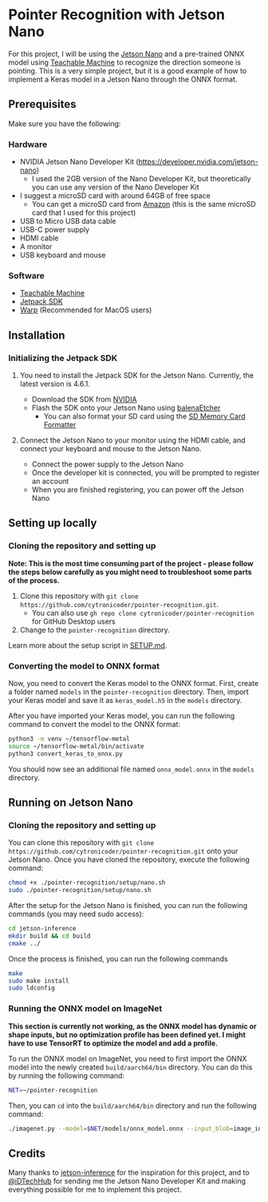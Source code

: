# Pointer Recognition with Jetson Nano
For this project, I will be using the [Jetson Nano](https://nvidia.github.io/jetson-nano/) and a pre-trained ONNX model using [Teachable Machine](https://teachablemachine.withgoogle.com/) to recognize the direction someone is pointing. This is a very simple project, but it is a good example of how to implement a Keras model in a Jetson Nano through the ONNX format.

## Prerequisites
Make sure you have the following:

### Hardware
- NVIDIA Jetson Nano Developer Kit (https://developer.nvidia.com/jetson-nano)
  - I used the 2GB version of the Nano Developer Kit, but theoretically you can use any version of the Nano Developer Kit
- I suggest a microSD card with around 64GB of free space
  - You can get a microSD card from [Amazon](https://www.amazon.sg/SanDisk-Ultra-UHS-I-MicroSDXC-120MB/dp/B08L5FM4JC/) (this is the same microSD card that I used for this project)
- USB to Micro USB data cable
- USB-C power supply
- HDMI cable
- A monitor
- USB keyboard and mouse

### Software
- [Teachable Machine](https://teachablemachine.withgoogle.com/)
- [Jetpack SDK](https://developer.nvidia.com/embedded/jetpack)
- [Warp](https://warp.dev/) (Recommended for MacOS users)

## Installation

### Initializing the Jetpack SDK
1. You need to install the Jetpack SDK for the Jetson Nano. Currently, the latest version is 4.6.1.
   - Download the SDK from [NVIDIA](https://developer.nvidia.com/embedded/jetpack-sdk-461)
   - Flash the SDK onto your Jetson Nano using [balenaEtcher](https://balena.io/etcher/)
     - You can also format your SD card using the [SD Memory Card Formatter](https://www.sdcard.org/downloads/formatter/)

2. Connect the Jetson Nano to your monitor using the HDMI cable, and connect your keyboard and mouse to the Jetson Nano.
   - Connect the power supply to the Jetson Nano
   - Once the developer kit is connected, you will be prompted to register an account
   - When you are finished registering, you can power off the Jetson Nano

## Setting up locally
### Cloning the repository and setting up
**Note: This is the most time consuming part of the project - please follow the steps below carefully as you might need to troubleshoot some parts of the process.**

1. Clone this repository with `git clone https://github.com/cytronicoder/pointer-recognition.git`.
   - You can also use `gh repo clone cytronicoder/pointer-recognition` for GitHub Desktop users
2. Change to the `pointer-recognition` directory.

Learn more about the setup script in [SETUP.md](SETUP.md).

### Converting the model to ONNX format
Now, you need to convert the Keras model to the ONNX format. First, create a folder named `models` in the `pointer-recognition` directory. Then, import your Keras model and save it as `keras_model.h5` in the `models` directory.

After you have imported your Keras model, you can run the following command to convert the model to the ONNX format:

```bash
python3 -m venv ~/tensorflow-metal
source ~/tensorflow-metal/bin/activate
python3 convert_keras_to_onnx.py
```

You should now see an additional file named `onnx_model.onnx` in the `models` directory.

## Running on Jetson Nano
### Cloning the repository and setting up
You can clone this repository with `git clone https://github.com/cytronicoder/pointer-recognition.git` onto your Jetson Nano. Once you have cloned the repository, execute the following command:

```bash
chmod +x ./pointer-recognition/setup/nano.sh
sudo ./pointer-recognition/setup/nano.sh
```

After the setup for the Jetson Nano is finished, you can run the following commands (you may need sudo access):

```bash
cd jetson-inference
mkdir build && cd build
cmake ../
```

Once the process is finished, you can run the following commands

```bash
make
sudo make install
sudo ldconfig
```

### Running the ONNX model on ImageNet
**This section is currently not working, as the ONNX model has dynamic or shape inputs, but no optimization profile has been defined yet. I might have to use TensorRT to optimize the model and add a profile.**

To run the ONNX model on ImageNet, you need to first import the ONNX model into the newly created `build/aarch64/bin` directory. You can do this by running the following command:

```bash
NET=~/pointer-recognition
```

Then, you can `cd` into the `build/aarch64/bin` directory and run the following command:

```bash
./imagenet.py --model=$NET/models/onnx_model.onnx --input_blob=image_inputs --output_blob=sequential_19 --labels=$NET/models/labels.txt --ouput-codec=h264 /dev/video* rtp://192.168.15.100:1234
```

## Credits
Many thanks to [jetson-inference](https://github.com/dusty-nv/jetson-inference) for the inspiration for this project, and to [@iDTechHub](https://github.com/iDTechHub) for sending me the Jetson Nano Developer Kit and making everything possible for me to implement this project.